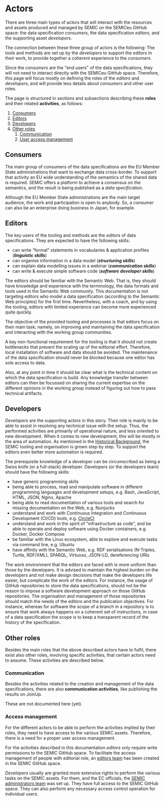 # Actors

There are three main types of actors that will interact with the resources and assets produced and managed by SEMIC on the SEMICeu GitHub space: the data specification _consumers_, the data specification _editors_, and the supporting asset _developers_. 

The connection between these three group of actors is the following: The tools and methods are set up by the _developers_ to support the _editors_ in their work, to provide together a coherent experience to the _consumers_.

Since the _consumers_ are the "end users" of the data specifications, they will not need to interact directly with the SEMICeu GitHub space. 
Therefore, this page will focus mostly on defining the roles of the _editors_ and _developers_, and will provide less details about _consumers_ and other user roles.

The page is structured in sections and subsections describing these **roles** and their related **activities**, as follows:

1. [Consumers](#consumers)
2. [Editors](#editors)
3. [Developers](#developers)
4. [Other roles](#other-roles)
    1. [Communication](#communication)
	2. [User access management](#access-management)




## Consumers 

The main group of consumers of the data specifications are the EU Member State administrations that want to exchange data cross-border.
To support that activity an EU wide understanding of the semantics of the shared data is required.
SEMIC offers a platform to achieve a consensus on the semantics, and the result is being published as a *data specification*.

Although the EU Member State administrations are the main target audience, the work and participation is open to anybody. 
So, a consumer can also be an enterprise doing business in Japan, for example.


## Editors

The key users of the tooling and methods are the _editors_ of data specifications. 
They are expected to have the following skills:   

 - can write “formal” statements in vocabularies & application profiles (***linguistic skills***)  
 - can organise information in a data model (***structuring skills***)  
 - can explain data modelling issues in a webinar (***communication skills***)  
 - can write & execute simple software code (***software developer skills***)  

The editors should be familiar with the Semantic Web.
That is, they should have knowledge and experience with the terminology, the data formats and tools used in the Semantic Web community. 
This documentation is not targeting editors who model a data specification (according to the Semantic Web principles) for the first time.
Nevertheless, with a coach, and by using the tooling, editors with limited experience can become more experienced quite quickly. 


The objective of the provided tooling and processes is that editors focus on their main task; namely, on improving and maintaining the data specification and interacting with the working group communities.    

A key non-functional requirement for the tooling is that it should not create bottlenecks that prevent the scaling up of the editorial effort. 
Therefore, local installation of software and data should be avoided. 
The maintenance of the data specification should never be blocked because one editor has sole access to data.

Also, at any point in time it should be clear what is the technical content on which the data specification is build. 
Any knowledge transfer between editors can then be focussed on sharing the current expertise on the different opinions in the working group instead of figuring out how to pass technical artifacts. 


## Developers

_Developers_ are the supporting actors in this story.
Their role is mainly to be able to assist in resolving any technical issue with the setup. 
Thus, the performed activities are primarily of operational nature, and less oriented to new development.
When it comes to new development, this will be mostly in the area of automation. 
As mentioned in the [Historical Background](README.md#historical-background), the SEMIC tooling and organisation is grown step by step. 
To support the editors even better more automation is required.


The prerequisite knowledge of a developer can be circumscribed as being a Swiss knife (or a full-stack) developer.
Developers (or the developers team) should have the following skills:

 - have generic programming skills
 - being able to process, read and manipulate software in different programming languages and development setups, e.g. Bash, JavaScript, HTML, JSON, Nginx, Apache 
 - being able to read documentation of various tools and search for missing documentation on the Web, e.g. Nunjucks
 - understand and work with Continuous Integration and Continuous Development (CI/CD) tools, e.g. [CircleCI](https://circleci.com/)
 - understand and work in the spirit of "infrastructure as code", and be able to operate and deploy software using Docker containers, e.g. Docker, Docker Compose 
 - be familiar with the Linux ecosystem, able to explore and execute tasks via command line, e.g. Ubuntu
 - have affinity with the Semantic Web, e.g. RDF serialisations (N-Triples, Turtle, RDF/XML), SPARQL, Virtuoso, JSON-LD, dereferencing URIs
  
The work environment that the editors are faced with is more uniform than those by the developers. 
It is advised to maintain the highest burden on the developers and not make design decisions that make the developers life easier, but complicate the work of the editors.
For instance, the usage of GitHub repositories to store the data specifications, should not be the reason to impose a software development approach on those GitHub repositories. 
The organisation and management of those repositories should match the needs of the editors and the publication objectives. 
For instance, whereas for software the scope of a branch in a repository is to ensure that work always happens on a coherent set of instructions, in case of a data specification the scope is to keep a transparent record of the history of the specification. 


## Other roles
Besides the main roles that the above described actors have to fulfil, there exist also other roles, involving specific activities, that certain actors need to assume. These activities are described below.

### Communication
Besides the activities related to the creation and management of the data specifications, there are also __communication activities__, like publishing the results on JoinUp.

These are not documented here (yet).

### Access management

For the different actors to be able to perform the activities implied by their roles, they need to have access to the various SEMIC assets.
Therefore, there is a need for a proper user access management.

For the activities described in this documentation _editors_ only require write permissions to the SEMIC GitHub space.
To facilitate the access management of people with editorial role, an [editors team](https://github.com/orgs/SEMICeu/teams/core-voc-editors) has been created in the SEMIC GitHub space.

_Developers_ usually are granted more extensive rights to perform the various tasks on the SEMIC assets. 
For them, and the EC officials, the [SEMIC administrators team](https://github.com/orgs/SEMICeu/teams/administrators) was set up.
They have full access to the SEMIC GitHub space.
They can also perform any necessary access control operation for individual users.




